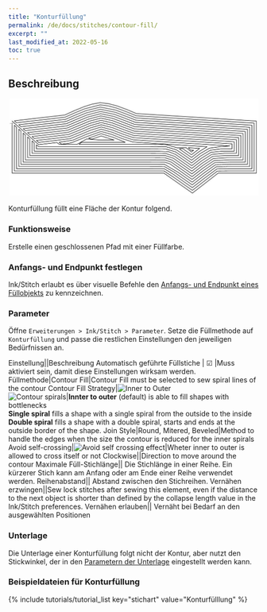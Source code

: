 ```yaml
---
title: "Konturfüllung"
permalink: /de/docs/stitches/contour-fill/
excerpt: ""
last_modified_at: 2022-05-16
toc: true
---
```

## Beschreibung

![Konturfüllung Detail](/assets/images/docs/contour-fill-detail.jpg)

Konturfüllung füllt eine Fläche der Kontur folgend.

### Funktionsweise

Erstelle einen geschlossenen Pfad mit einer Füllfarbe.

### Anfangs- und Endpunkt festlegen

Ink/Stitch erlaubt es über visuelle Befehle den [Anfangs- und Endpunkt eines Füllobjekts](/de/docs/commands) zu kennzeichnen.

### Parameter

Öffne `Erweiterungen > Ink/Stitch > Parameter`. Setze die Füllmethode auf `Konturfüllung` und passe die restlichen Einstellungen den jeweiligen Bedürfnissen an.

Einstellung||Beschreibung
Automatisch geführte Füllstiche | ☑ |Muss aktiviert sein, damit diese Einstellungen wirksam werden.
Füllmethode|Contour Fill|Contour Fill must be selected to sew spiral lines of the contour
Contour Fill Strategy|![Inner to Outer](/assets/images/docs/contour-fill-innertoouter-bottlenecks.jpg)<br>![Contour spirals](/assets/images/docs/contour-fill-spirals.jpg)|**Innter to outer** (default) is able to fill shapes with bottlenecks<br>**Single spiral** fills a shape with a single spiral from the outside to the inside<br>**Double spiral** fills a shape with a double spiral, starts and ends at the outside border of the shape.
Join Style|Round, Mitered, Beveled|Method to handle the edges when the size the contour is reduced for the inner spirals
Avoid self-crossing|![Avoid self crossing effect](/assets/images/docs/contour-fill-self-crossing.jpg)|Wheter inner to outer is allowed to cross itself or not
Clockwise||Direction to move around the contour
Maximale Füll-Stichlänge|| Die Stichlänge in einer Reihe. Ein kürzerer Stich kann am Anfang oder am Ende einer Reihe verwendet werden.
Reihenabstand|| Abstand zwischen den Stichreihen.
Vernähen erzwingen||Sew lock stitches after sewing this element, even if the distance to the next object is shorter than defined by the collapse length value in the Ink/Stitch preferences.
Vernähen erlauben|| Vernäht bei Bedarf an den ausgewählten Positionen

### Unterlage

Die Unterlage einer Konturfüllung folgt nicht der Kontur, aber nutzt den Stickwinkel, der in den [Parametern der Unterlage](/de/docs/params/#füllung-unterlage) eingestellt werden kann.

### Beispieldateien für Konturfüllung
{% include tutorials/tutorial_list key="stichart" value="Konturfülllung" %}

